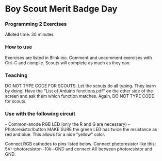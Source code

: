 <h1>Boy Scout Merit Badge Day</h1>
<h3>Programming 2 Exercises</h3>

Alloted time: 30 minutes

<h3>How to use</h3>
Exercises are listed in Blink.ino. Comment and uncomment exercises with Ctrl-C and compile. Scouts will complete as much as they can. 

<h3>Teaching</h3> 
DO NOT TYPE CODE FOR SCOUTS. Let the scouts do all typing. They learn by 
doing. Have the "List of Arduino functions.pdf" on the other side 
of the screen and ask them which function matches. Again, DO NOT TYPE CODE
for scouts. 

<h3>Use with the following circuit</h3>
- Common-anode RGB LED (only the R and G are necessary)
- Photoresistor/button
MAKE SURE the green LED has twice the resistance as red and blue. 
This allows for a nice "yellow" color. 

Connect RGB cathodes to pins listed below. Connect photoresistor
like this: 5V--photoresistor--10k--GND and connect A0 between 
photoresistor and GND. 